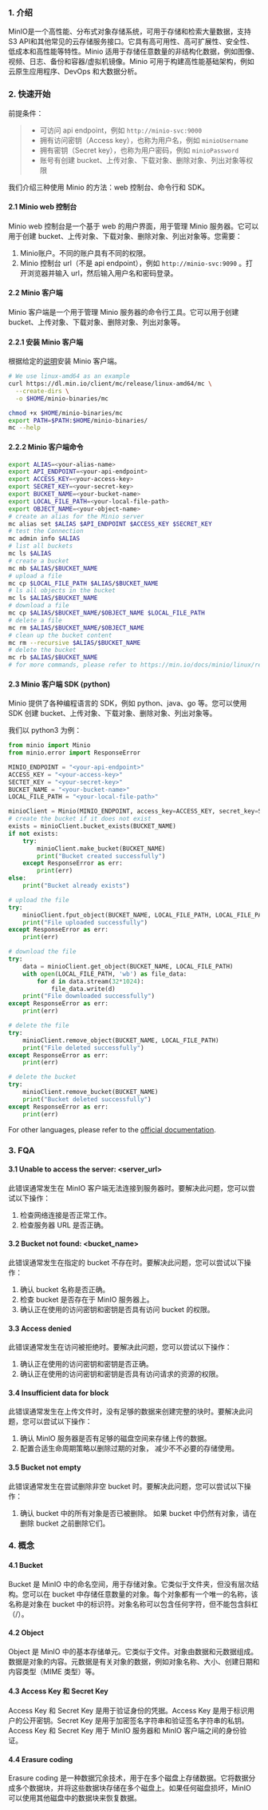 ### 1. 介绍
MinIO是一个高性能、分布式对象存储系统，可用于存储和检索大量数据，支持S3 API和其他常见的云存储服务接口。它具有高可用性、高可扩展性、安全性、低成本和高性能等特性。Minio 适用于存储任意数量的非结构化数据，例如图像、视频、日志、备份和容器/虚拟机镜像。Minio 可用于构建高性能基础架构，例如云原生应用程序、DevOps 和大数据分析。

### 2. 快速开始
前提条件：

>- 可访问 api endpoint，例如 `http://minio-svc:9000`
>- 拥有访问密钥（Access key），也称为用户名，例如 `minioUsername`
>- 拥有密钥（Secret key），也称为用户密码，例如 `minioPassword`
>- 账号有创建 bucket、上传对象、下载对象、删除对象、列出对象等权限

我们介绍三种使用 Minio 的方法：web 控制台、命令行和 SDK。

#### 2.1 Minio web 控制台
Minio web 控制台是一个基于 web 的用户界面，用于管理 Minio 服务器。它可以用于创建 bucket、上传对象、下载对象、删除对象、列出对象等。您需要：
  
1. Minio账户。不同的账户具有不同的权限。
2. Minio 控制台 url（不是 api endpoint），例如 `http://minio-svc:9090` 。打开浏览器并输入 url，然后输入用户名和密码登录。

#### 2.2 Minio 客户端
Minio 客户端是一个用于管理 Minio 服务器的命令行工具。它可以用于创建 bucket、上传对象、下载对象、删除对象、列出对象等。

#### 2.2.1 安装 Minio 客户端
根据给定的[说明](https://min.io/docs/minio/linux/reference/minio-mc.html#quickstart)安装 Minio 客户端。

```bash
# We use linux-amd64 as an example
curl https://dl.min.io/client/mc/release/linux-amd64/mc \
  --create-dirs \
  -o $HOME/minio-binaries/mc

chmod +x $HOME/minio-binaries/mc
export PATH=$PATH:$HOME/minio-binaries/
mc --help
```
#### 2.2.2 Minio 客户端命令
```bash
export ALIAS=<your-alias-name>
export API_ENDPOINT=<your-api-endpoint>
export ACCESS_KEY=<your-access-key>
export SECRET_KEY=<your-secret-key>
export BUCKET_NAME=<your-bucket-name>
export LOCAL_FILE_PATH=<your-local-file-path>
export OBJECT_NAME=<your-object-name>
# create an alias for the Minio server
mc alias set $ALIAS $API_ENDPOINT $ACCESS_KEY $SECRET_KEY
# test the Connection
mc admin info $ALIAS
# list all buckets
mc ls $ALIAS
# create a bucket
mc mb $ALIAS/$BUCKET_NAME
# upload a file
mc cp $LOCAL_FILE_PATH $ALIAS/$BUCKET_NAME
# ls all objects in the bucket
mc ls $ALIAS/$BUCKET_NAME
# download a file
mc cp $ALIAS/$BUCKET_NAME/$OBJECT_NAME $LOCAL_FILE_PATH
# delete a file
mc rm $ALIAS/$BUCKET_NAME/$OBJECT_NAME
# clean up the bucket content
mc rm --recursive $ALIAS/$BUCKET_NAME
# delete the bucket
mc rb $ALIAS/$BUCKET_NAME
# for more commands, please refer to https://min.io/docs/minio/linux/reference/minio-mc.html
```

#### 2.3 Minio 客户端 SDK (python)
Minio 提供了各种编程语言的 SDK，例如 python、java、go 等。您可以使用 SDK 创建 bucket、上传对象、下载对象、删除对象、列出对象等。

我们以 python3 为例：

```python
from minio import Minio
from minio.error import ResponseError

MINIO_ENDPOINT = "<your-api-endpoint>"
ACCESS_KEY = "<your-access-key>"
SECTET_KEY = "<your-secret-key>"
BUCKET_NAME = "<your-bucket-name>"
LOCAL_FILE_PATH = "<your-local-file-path>"

minioClient = Minio(MINIO_ENDPOINT, access_key=ACCESS_KEY, secret_key=SECTET_KEY, secure=False)
# create the bucket if it does not exist
exists = minioClient.bucket_exists(BUCKET_NAME)
if not exists:
    try:
        minioClient.make_bucket(BUCKET_NAME)
        print("Bucket created successfully")
    except ResponseError as err:
        print(err)
else:
    print("Bucket already exists")

# upload the file
try:
    minioClient.fput_object(BUCKET_NAME, LOCAL_FILE_PATH, LOCAL_FILE_PATH)
    print("File uploaded successfully")
except ResponseError as err:
    print(err)

# download the file
try:
    data = minioClient.get_object(BUCKET_NAME, LOCAL_FILE_PATH)
    with open(LOCAL_FILE_PATH, 'wb') as file_data:
        for d in data.stream(32*1024):
            file_data.write(d)
    print("File downloaded successfully")
except ResponseError as err:
    print(err)

# delete the file
try:
    minioClient.remove_object(BUCKET_NAME, LOCAL_FILE_PATH)
    print("File deleted successfully")
except ResponseError as err:
    print(err)

# delete the bucket
try:
    minioClient.remove_bucket(BUCKET_NAME)
    print("Bucket deleted successfully")
except ResponseError as err:
    print(err)
```
 For other languages, please refer to the [official documentation](https://min.io/docs/minio/linux/developers/minio-drivers.html).

### 3. FQA
#### 3.1 Unable to access the server: <server_url>
此错误通常发生在 MinIO 客户端无法连接到服务器时。要解决此问题，您可以尝试以下操作：

1. 检查网络连接是否正常工作。
2. 检查服务器 URL 是否正确。

#### 3.2 Bucket not found: <bucket_name>
此错误通常发生在指定的 bucket 不存在时。要解决此问题，您可以尝试以下操作：

1. 确认 bucket 名称是否正确。
2. 检查 bucket 是否存在于 MinIO 服务器上。
3. 确认正在使用的访问密钥和密钥是否具有访问 bucket 的权限。

#### 3.3 Access denied
此错误通常发生在访问被拒绝时。要解决此问题，您可以尝试以下操作：

1. 确认正在使用的访问密钥和密钥是否正确。
2. 确认正在使用的访问密钥和密钥是否具有访问请求的资源的权限。
  
#### 3.4 Insufficient data for block
此错误通常发生在上传文件时，没有足够的数据来创建完整的块时。要解决此问题，您可以尝试以下操作：

1. 确认 MinIO 服务器是否有足够的磁盘空间来存储上传的数据。
2. 配置合适生命周期策略以删除过期的对象， 减少不不必要的存储使用。

#### 3.5 Bucket not empty
此错误通常发生在尝试删除非空 bucket 时。要解决此问题，您可以尝试以下操作：

1. 确认 bucket 中的所有对象是否已被删除。 如果 bucket 中仍然有对象，请在删除 bucket 之前删除它们。

### 4. 概念
#### 4.1 Bucket
Bucket 是 MinIO 中的命名空间，用于存储对象。它类似于文件夹，但没有层次结构。您可以在 bucket 中存储任意数量的对象。每个对象都有一个唯一的名称，该名称是对象在 bucket 中的标识符。对象名称可以包含任何字符，但不能包含斜杠（/）。

#### 4.2 Object
Object 是 MinIO 中的基本存储单元。它类似于文件。对象由数据和元数据组成。数据是对象的内容。元数据是有关对象的数据，例如对象名称、大小、创建日期和内容类型（MIME 类型）等。

#### 4.3 Access Key 和 Secret Key
Access Key 和 Secret Key 是用于验证身份的凭据。Access Key 是用于标识用户的公开密钥。Secret Key 是用于加密签名字符串和验证签名字符串的私钥。Access Key 和 Secret Key 用于 MinIO 服务器和 MinIO 客户端之间的身份验证。

#### 4.4 Erasure coding
Erasure coding 是一种数据冗余技术，用于在多个磁盘上存储数据。它将数据分成多个数据块，并将这些数据块存储在多个磁盘上。如果任何磁盘损坏，MinIO 可以使用其他磁盘中的数据块来恢复数据。

